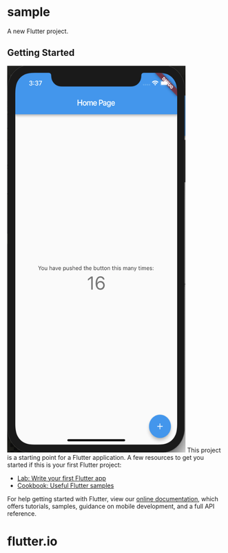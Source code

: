 # sample

A new Flutter project.

## Getting Started
<img src="https://raw.githubusercontent.com/ng-model/flutter.io/master/Screen%20Shot%202019-03-02%20at%203.37.02%20PM.png" height="896" width="414" alt="app design">
This project is a starting point for a Flutter application.
A few resources to get you started if this is your first Flutter project:

- [Lab: Write your first Flutter app](https://flutter.io/docs/get-started/codelab)
- [Cookbook: Useful Flutter samples](https://flutter.io/docs/cookbook)

For help getting started with Flutter, view our 
[online documentation](https://flutter.io/docs), which offers tutorials, 
samples, guidance on mobile development, and a full API reference.
# flutter.io
